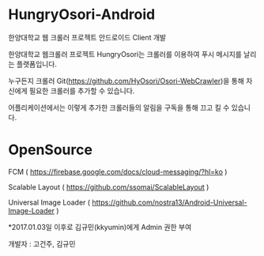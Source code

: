 # HungryOsori-Android
한양대학교 웹 크롤러 프로젝트 안드로이드 Client 개발

한양대학교 웹크롤러 프로젝트 HungryOsori는 크롤러를 이용하여 푸시 메시지를 날리는 플랫폼입니다.

누구든지 크롤러 Git(https://github.com/HyOsori/Osori-WebCrawler)을 통해 자신에게 필요한 크롤러를 추가할 수 있습니다.

어플리케이션에서는 이렇게 추가한 크롤러들의 알림을 구독을 통해 끄고 킬 수 있습니다. 

# OpenSource

FCM ( https://firebase.google.com/docs/cloud-messaging/?hl=ko )

Scalable Layout ( https://github.com/ssomai/ScalableLayout ) 

Universal Image Loader ( https://github.com/nostra13/Android-Universal-Image-Loader ) 


*2017.01.03일 이후로 김규민(kkyumin)에게 Admin 권한 부여

개발자 : 고건주, 김규민